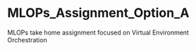 # MLOPs_Assignment_Option_A
MLOPs take home assignment focused on Virtual Environment Orchestration
